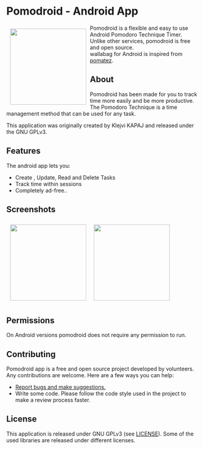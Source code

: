 # Pomodroid - Android App

<img src="/screenshots/pomodroid logo.svb" align="left"
width="200" hspace="10" vspace="10">

Pomodroid is a flexible and easy to use Android Pomodoro Technique Timer.  
Unlike other services, pomodroid is free and open source.  
wallabag for Android is inspired from [pomatez](https://github.com/roldanjr/pomatez).


## About

Pomodroid has been made for you to track time more easily and be more productive.
The Pomodoro Technique is a time management method that can be used for any task. 

This application was originally created by Klejvi KAPAJ and released under the GNU GPLv3.

## Features

The android app lets you:
- Create , Update, Read and Delete Tasks
- Track time within sessions
- Completely ad-free..


## Screenshots

[<img src="/screenshots/fig1.png" align="left"
width="200"
    hspace="10" vspace="10">](/screenshots/fig1.png)
[<img src="/screenshots/fig2.png" align="center"
width="200"
    hspace="10" vspace="10">](/screenshots/fig2.png)

## Permissions

On Android versions pomodroid does not require any permission to run.


## Contributing

Pomodroid app is a free and open source project developed by volunteers. Any contributions are welcome. Here are a few ways you can help:
 * [Report bugs and make suggestions.](https://github.com/kl3jvi/pomodroid/issues)
 * Write some code. Please follow the code style used in the project to make a review process faster.

## License

This application is released under GNU GPLv3 (see [LICENSE](LICENSE)).
Some of the used libraries are released under different licenses.
